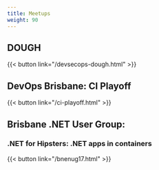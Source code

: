 ```yaml
---
title: Meetups
weight: 90
---
```


## DOUGH

{{< button link="/devsecops-dough.html" >}}

## DevOps Brisbane: CI Playoff

{{< button link="/ci-playoff.html" >}}

## Brisbane .NET User Group: 

### .NET for Hipsters: .NET apps in containers

{{< button link="/bnenug17.html" >}}